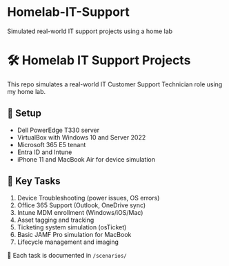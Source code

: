 # Homelab-IT-Support
Simulated real-world IT support projects using a home lab
# 🛠️ Homelab IT Support Projects

This repo simulates a real-world IT Customer Support Technician role using my home lab.

## 🔧 Setup

- Dell PowerEdge T330 server
- VirtualBox with Windows 10 and Server 2022
- Microsoft 365 E5 tenant
- Entra ID and Intune
- iPhone 11 and MacBook Air for device simulation

## 💼 Key Tasks

1. Device Troubleshooting (power issues, OS errors)
2. Office 365 Support (Outlook, OneDrive sync)
3. Intune MDM enrollment (Windows/iOS/Mac)
4. Asset tagging and tracking
5. Ticketing system simulation (osTicket)
6. Basic JAMF Pro simulation for MacBook
7. Lifecycle management and imaging

📁 Each task is documented in `/scenarios/`
